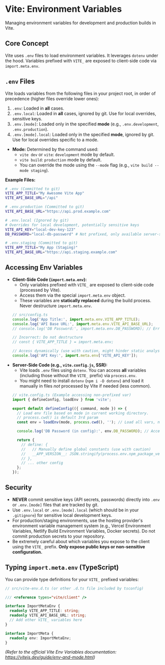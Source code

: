 # Vite: Environment Variables

Managing environment variables for development and production builds in Vite.

## Core Concept

Vite uses `.env` files to load environment variables. It leverages `dotenv` under the hood. Variables prefixed with `VITE_` are exposed to client-side code via `import.meta.env`.

## `.env` Files

Vite loads variables from the following files in your project root, in order of precedence (higher files override lower ones):

1.  `.env`: Loaded in **all** cases.
2.  `.env.local`: Loaded in **all** cases, ignored by git. Use for local overrides, sensitive keys.
3.  `.env.[mode]`: Loaded only in the specified **mode** (e.g., `.env.development`, `.env.production`).
4.  `.env.[mode].local`: Loaded only in the specified **mode**, ignored by git. Use for local overrides specific to a mode.

*   **Mode:** Determined by the command used:
    *   `vite dev` or `vite`: `development` mode by default.
    *   `vite build`: `production` mode by default.
    *   You can override the mode using the `--mode` flag (e.g., `vite build --mode staging`).

**Example Files:**

```bash
# .env (Committed to git)
VITE_APP_TITLE="My Awesome Vite App"
VITE_API_BASE_URL="/api"

# .env.production (Committed to git)
VITE_API_BASE_URL="https://api.prod.example.com"

# .env.local (Ignored by git)
# Overrides for local development, potentially sensitive keys
VITE_API_KEY="local-dev-key-123"
DB_PASSWORD="local-db-password" # Not prefixed, only available server-side

# .env.staging (Committed to git)
VITE_APP_TITLE="My App (Staging)"
VITE_API_BASE_URL="https://api.staging.example.com"
```

## Accessing Env Variables

*   **Client-Side Code (`import.meta.env`):**
    *   Only variables prefixed with `VITE_` are exposed to client-side code (processed by Vite).
    *   Access them via the special `import.meta.env` object.
    *   These variables are **statically replaced** during the build process. Never destructure `import.meta.env`.
    ```javascript
    // src/config.ts
    console.log('App Title:', import.meta.env.VITE_APP_TITLE);
    console.log('API Base URL:', import.meta.env.VITE_API_BASE_URL);
    // console.log('DB Password:', import.meta.env.DB_PASSWORD); // Error: Property 'DB_PASSWORD' does not exist. Not exposed to client.

    // Incorrect: Do not destructure
    // const { VITE_APP_TITLE } = import.meta.env;

    // Access dynamically (use with caution, might hinder static analysis)
    console.log('API Key:', import.meta.env['VITE_API_KEY']);
    ```
*   **Server-Side Code (e.g., `vite.config.js`, SSR):**
    *   Vite loads `.env` files using `dotenv`. You can access **all** variables (including those without the `VITE_` prefix) via `process.env`.
    *   You might need to install `dotenv` (`npm i -D dotenv`) and load it manually in files *not* processed by Vite if needed (less common).
    ```javascript
    // vite.config.ts (Example accessing non-prefixed var)
    import { defineConfig, loadEnv } from 'vite';

    export default defineConfig(({ command, mode }) => {
      // Load env file based on mode in current working directory.
      // process.cwd() is default 3rd param
      const env = loadEnv(mode, process.cwd(), ''); // Load all vars, not just VITE_

      console.log('DB Password (in config):', env.DB_PASSWORD); // Access non-prefixed var

      return {
        // define: {
        //   // Manually define global constants (use with caution)
        //   __APP_VERSION__: JSON.stringify(process.env.npm_package_version),
        // },
        // ... other config
      };
    });
    ```

## Security

*   **NEVER** commit sensitive keys (API secrets, passwords) directly into `.env` or `.env.[mode]` files that are tracked by git.
*   Use `.env.local` or `.env.[mode].local` (which should be in your `.gitignore`) for sensitive local development keys.
*   For production/staging environments, use the hosting provider's environment variable management system (e.g., Vercel Environment Variables, Netlify Build Environment Variables, Docker secrets). Do not commit production secrets to your repository.
*   Be extremely careful about which variables you expose to the client using the `VITE_` prefix. **Only expose public keys or non-sensitive configuration.**

## Typing `import.meta.env` (TypeScript)

You can provide type definitions for your `VITE_` prefixed variables:

```typescript
// src/vite-env.d.ts (or other .d.ts file included by tsconfig)

/// <reference types="vite/client" />

interface ImportMetaEnv {
  readonly VITE_APP_TITLE: string;
  readonly VITE_API_BASE_URL: string;
  // Add other VITE_ variables here
}

interface ImportMeta {
  readonly env: ImportMetaEnv;
}
```

*(Refer to the official Vite Env Variables documentation: https://vitejs.dev/guide/env-and-mode.html)*